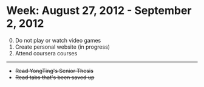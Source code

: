 # Week: August 27, 2012 - September 2, 2012

0. Do not play or watch video games
1. Create personal website (in progress)
2. Attend coursera courses 

***

* ~~Read YongTing's Senior Thesis~~
* ~~Read tabs that's been saved up~~
